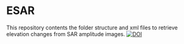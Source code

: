# ESAR
This repository contents the folder structure and xml files to retrieve elevation changes from SAR amplitude images.
[![DOI](https://zenodo.org/badge/DOI/10.5281/zenodo.6784982.svg)](https://doi.org/10.5281/zenodo.6784982)
